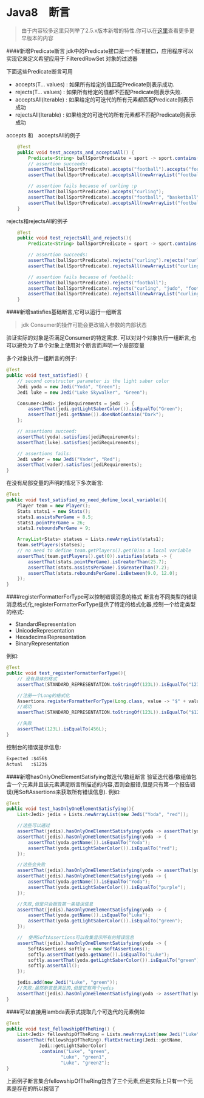 Java8　断言
======
>由于内容较多这里只列举了2.5.x版本新增的特性.你可以在[这里](http://joel-costigliola.github.io/assertj/assertj-core-news.html#assertj-core-3.4.0)查看更多更早版本的内容

<!-- toc -->
####新增Predicate断言
jdk中的Predicate接口是一个标准接口，应用程序可以实现它来定义希望应用于 FilteredRowSet 对象的过滤器

下面这些Predicate断言可用
- accepts(T... values) : 如果所有给定的值匹配Predicate则表示成功.
- rejects(T... values) : 如果所有给定的值都不匹配Predicate则表示失败.
- acceptsAll(Iterable) : 如果给定的可迭代的所有元素都匹配Predicate则表示成功
- rejectsAll(Iterable) : 如果给定的可迭代的所有元素都不匹配Predicate则表示成功

accepts 和　acceptsAll的例子
```java
    @Test
    public void test_accepts_and_acceptsAll() {
        Predicate<String> ballSportPredicate = sport -> sport.contains("ball");
        // assertion succeeds:
        assertThat(ballSportPredicate).accepts("football").accepts("football", "basketball", "handball");
        assertThat(ballSportPredicate).acceptsAll(newArrayList("football", "basketball", "handball"));

        // assertion fails because of curling :p
        assertThat(ballSportPredicate).accepts("curling");
        assertThat(ballSportPredicate).accepts("football", "basketball", "curling");
        assertThat(ballSportPredicate).acceptsAll(newArrayList("football", "basketball", "curling"));
    }
```

rejects和rejectsAll的例子
```java
 	@Test
    public void test_rejectsAll_and_rejects(){
        Predicate<String> ballSportPredicate = sport -> sport.contains("ball");

        // assertion succeeds:
        assertThat(ballSportPredicate).rejects("curling").rejects("curling", "judo", "marathon");
        assertThat(ballSportPredicate).rejectsAll(newArrayList("curling", "judo", "marathon"));

        // assertion fails because of football:
        assertThat(ballSportPredicate).rejects("football");
        assertThat(ballSportPredicate).rejects("curling", "judo", "football");
        assertThat(ballSportPredicate).rejectsAll(newArrayList("curling", "judo", "football"));
    }
```

####新增satisfies基础断言,它可以运行一组断言
>jdk Consumer的操作可能会更改输入参数的内部状态

验证实际的对象是否满足Consumer的特定需求.
可以对对个对象执行一组断言,也可以避免为了单个对象上使用对个断言而声明一个局部变量

多个对象执行一组断言的例子:
```java
@Test
public void test_satisfied() {
    // second constructor parameter is the light saber color
    Jedi yoda = new Jedi("Yoda", "Green");
    Jedi luke = new Jedi("Luke Skywalker", "Green");

    Consumer<Jedi> jediRequirements = jedi -> {
        assertThat(jedi.getLightSaberColor()).isEqualTo("Green");
        assertThat(jedi.getName()).doesNotContain("Dark");
    };

    // assertions succeed:
    assertThat(yoda).satisfies(jediRequirements);
    assertThat(luke).satisfies(jediRequirements);

    // assertions fails:
    Jedi vader = new Jedi("Vader", "Red");
    assertThat(vader).satisfies(jediRequirements);
}
```

在没有局部变量的声明的情况下多次断言:
```java
@Test
public void test_satisfied_no_need_define_local_variable(){
    Player team = new Player();
    Stats stats1 = new Stats();
    stats1.assistsPerGame = 8.5;
    stats1.pointPerGame = 26;
    stats1.reboundsPerGame = 9;

    ArrayList<Stats> statses = Lists.newArrayList(stats1);
    team.setPlayers(statses);
    // no need to define team.getPlayers().get(0)as a local variable
    assertThat(team.getPlayers().get(0)).satisfies(stats -> {
        assertThat(stats.pointPerGame).isGreaterThan(25.7);
        assertThat(stats.assistsPerGame).isGreaterThan(7.2);
        assertThat(stats.reboundsPerGame).isBetween(9.0, 12.0);
    });
}
```

####registerFormatterForType可以控制错误消息的格式
断言有不同类型的错误消息格式化,registerFormatterForType提供了特定的格式化器,控制一个给定类型的格式:
- StandardRepresentation
- UnicodeRepresentation
- HexadecimalRepresentation
- BinaryRepresentation

例如:
```java
@Test
public void test_registerFormatterForType(){
    // 没有具体的格式
    assertThat(STANDARD_REPRESENTATION.toStringOf(123L)).isEqualTo("123L");

    //注册一个Long的格式化
    Assertions.registerFormatterForType(Long.class, value -> "$" + value + "$");
    //成功
    assertThat(STANDARD_REPRESENTATION.toStringOf(123L)).isEqualTo("$123$");

    //失败
    assertThat(123L).isEqualTo(456L);
}
```
控制台的错误提示信息:
```xml
Expected :$456$
Actual   :$123$
```

####新增hasOnlyOneElementSatisfying做迭代/数组断言
验证迭代器/数组值包含一个元素并且该元素满足断言所描述的内容,否则会报错,但是只有第一个报告错误(用SoftAssertions来获取所有错误信息).
例如:
```java
@Test
public void test_hasOnlyOneElementSatisfying(){
    List<Jedi> jedis = Lists.newArrayList(new Jedi("Yoda", "red"));

    //这些可以通过
    assertThat(jedis).hasOnlyOneElementSatisfying(yoda -> assertThat(yoda.getName()).startsWith("Y"));
    assertThat(jedis).hasOnlyOneElementSatisfying(yoda -> {
        assertThat(yoda.getName()).isEqualTo("Yoda");
        assertThat(yoda.getLightSaberColor()).isEqualTo("red");
    });

    //这些会失败
    assertThat(jedis).hasOnlyOneElementSatisfying(yoda -> assertThat(yoda.getName()).startsWith("Vad"));
    assertThat(jedis).hasOnlyOneElementSatisfying(yoda -> {
        assertThat(yoda.getName()).isEqualTo("Yoda");
        assertThat(yoda.getLightSaberColor()).isEqualTo("purple");
    });

    //失败,但是只会报告第一条错误信息
    assertThat(jedis).hasOnlyOneElementSatisfying(yoda -> {
        assertThat(yoda.getName()).isEqualTo("Luke");
        assertThat(yoda.getLightSaberColor()).isEqualTo("green");
    });

    //  使用SoftAssertions可以收集显示所有的错误信息
    assertThat(jedis).hasOnlyOneElementSatisfying(yoda -> {
        SoftAssertions softly = new SoftAssertions();
        softly.assertThat(yoda.getName()).isEqualTo("Luke");
        softly.assertThat(yoda.getLightSaberColor()).isEqualTo("green");
        softly.assertAll();
    });

    jedis.add(new Jedi("Luke", "green"));
    //失败:虽然断言是满足的,但是它有两个jedis
    assertThat(jedis).hasOnlyOneElementSatisfying(yoda -> assertThat(yoda.getName()).startsWith("Yo"));
}
```

####可以直接用lambda表示式提取几个可迭代的元素例如
```java
@Test
public void test_fellowshipOfTheRing() {
    List<Jedi> fellowshipOfTheRing = Lists.newArrayList(new Jedi("Luke", "green"));
    assertThat(fellowshipOfTheRing).flatExtracting(Jedi::getName,
            Jedi::getLightSaberColor)
            .contains("Luke", "green",
                    "Luke", "green1",
                    "Luke", "green2");
}
```
上面例子断言集合fellowshipOfTheRing包含了三个元素,但是实际上只有一个元素是存在的所以报错了


